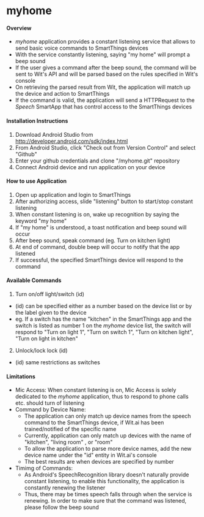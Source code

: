 myhome
======
#### Overview
- *myhome* application provides a constant listening service that allows to send basic voice commands to SmartThings devices
- With the service constantly listening, saying "my home" will prompt a beep sound
- If the user gives a command after the beep sound, the command will be sent to Wit's API and will be parsed based on the rules specified in Wit's console
- On retrieving the parsed result from Wit, the application will match up the device and action to SmartThings
- If the command is valid, the application will send a HTTPRequest to the *Speech* SmartApp that has control access to the SmartThings devices

#### Installation Instructions
1. Download Android Studio from http://developer.android.com/sdk/index.html
2. From Android Studio, click "Check out from Version Control" and select "Github"
3. Enter your github credentials and clone "/myhome.git" repository
4. Connect Android device and run application on your device

#### How to use Application
1. Open up application and login to SmartThings
2. After authorizing access, slide "listening" button to start/stop constant listening
3. When constant listening is on, wake up recognition by saying the keyword "my home"
4. If "my home" is understood, a toast notification and beep sound will occur
5. After beep sound, speak command (eg. Turn on kitchen light)
6. At end of command, double beep will occur to notify that the app listened
7. If successful, the specified SmartThings device will respond to the command

#### Available Commands
1. Turn on/off light/switch (id)
  - (id) can be specified either as a number based on the device list or by the label given to the device
  - eg. If a switch has the name "kitchen" in the SmartThings app and the switch is listed as number 1 on the *myhome* device list, 
  the switch will respond to "Turn on light 1", "Turn on switch 1", "Turn on kitchen light", "Turn on light in kitchen" 
2. Unlock/lock lock (id)
  - (id) same restrictions as switches
  
#### Limitations
* Mic Access: When constant listening is on, Mic Access is solely dedicated to the *myhome* application, thus to respond to phone calls etc. should turn of listening 
* Command by Device Name: 
   - The application can only match up device names from the speech command to the SmartThings device, if Wit.ai has been trained/notified of the specific name
   - Currently, application can only match up devices with the name of "kitchen", "living room" , or "room" 
   - To allow the application to parse more device names, add the new device name under the "id" entity in Wit.ai's console
   - The best results are when devices are specified by number
* Timimg of Commands: 
  - As Android's SpeechRecognition library doesn't naturally provide constant listening, to enable this functionality, the application is constantly renewing the listener
  - Thus, there may be times speech falls through when the service is renewing. In order to make sure that the command was listened, please follow the beep sound
